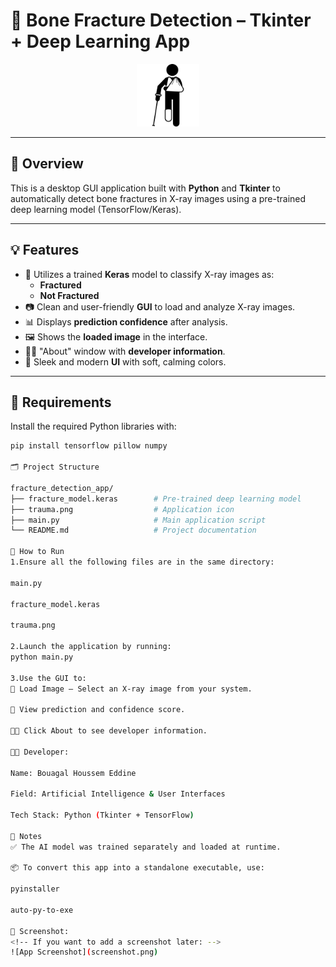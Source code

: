 # 🦴 Bone Fracture Detection – Tkinter + Deep Learning App

<p align="center">
  <img src="trauma.png" alt="App Icon" width="100"/>
</p>

---

## 📌 Overview

This is a desktop GUI application built with **Python** and **Tkinter** to automatically detect bone fractures in X-ray images using a pre-trained deep learning model (TensorFlow/Keras).

---

## 💡 Features

- 🧠 Utilizes a trained **Keras** model to classify X-ray images as:
  - **Fractured**
  - **Not Fractured**
- 📷 Clean and user-friendly **GUI** to load and analyze X-ray images.
- 📊 Displays **prediction confidence** after analysis.
- 🖼️ Shows the **loaded image** in the interface.
- 👨‍💻 "About" window with **developer information**.
- 🎨 Sleek and modern **UI** with soft, calming colors.

---

## 🧪 Requirements

Install the required Python libraries with:

```bash
pip install tensorflow pillow numpy

🗂️ Project Structure

fracture_detection_app/
├── fracture_model.keras        # Pre-trained deep learning model
├── trauma.png                  # Application icon
├── main.py                     # Main application script
└── README.md                   # Project documentation

🚀 How to Run
1.Ensure all the following files are in the same directory:

main.py

fracture_model.keras

trauma.png

2.Launch the application by running:
python main.py

3.Use the GUI to:
📂 Load Image – Select an X-ray image from your system.

🦴 View prediction and confidence score.

👨‍💻 Click About to see developer information.

👨‍💻 Developer:

Name: Bouagal Houssem Eddine

Field: Artificial Intelligence & User Interfaces

Tech Stack: Python (Tkinter + TensorFlow)

📌 Notes
✅ The AI model was trained separately and loaded at runtime.

📦 To convert this app into a standalone executable, use:

pyinstaller

auto-py-to-exe

🧊 Screenshot:
<!-- If you want to add a screenshot later: -->
![App Screenshot](screenshot.png)


